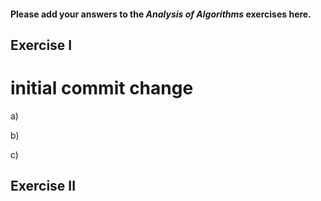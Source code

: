 #### Please add your answers to the ***Analysis of  Algorithms*** exercises here.

## Exercise I

# initial commit change

a)


b)


c)

## Exercise II


